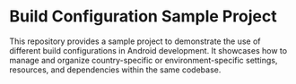 # Build Configuration Sample Project

This repository provides a sample project to demonstrate the use of different build configurations in Android development. It showcases how to manage and organize country-specific or environment-specific settings, resources, and dependencies within the same codebase.
